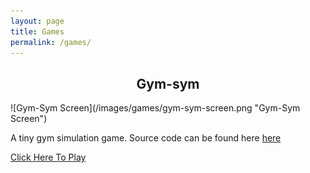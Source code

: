 ```yaml
---
layout: page
title: Games
permalink: /games/
---
```


<h2 style="text-align: center;">Gym-sym</h2>
![Gym-Sym Screen](/images/games/gym-sym-screen.png "Gym-Sym Screen")

A tiny gym simulation game.
Source code can be found here [here](https://github.com/Samangan/gym-sym)

[Click Here To Play](/games/gym-sym)
